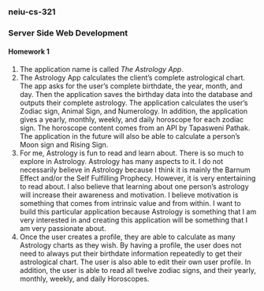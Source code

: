 <!DOCTYPE html>
<html>
  <head>
    <meta charset="UTF-8">
  </head>
  <body>
    
  <h3>neiu-cs-321</h3>
  <h3>Server Side Web Development</h3> 

  <div id="homework1">
    <h4>Homework 1</h4>
    <ol>
      <!--Application Name: Pick a name for your server-side application!-->
      <li>The application name is called <i>The Astrology App</i>.</li>
      <!--Project Topic/Objective: In 5-10 sentences, describe the objective of your web application. What is it? What will it do? As you write this, remember that all code written for the homework and the project must be your own work and cannot have been developed for a previous course or project.-->
      <li>The Astrology App calculates the client’s complete astrological chart. The app asks for the user’s complete birthdate, the year, month, and day. Then the application saves the birthday data into the database and outputs their complete astrology. The application calculates the user’s Zodiac sign, Animal Sign, and Numerology. In addition, the application gives a yearly, monthly, weekly, and daily horoscope for each zodiac sign. The horoscope content comes from an API by Tapasweni Pathak.  The application in the future will also be able to calculate a person’s Moon sign and Rising Sign.</li>
      <!--Motivation: In 5-10 sentences, describe why this project topic is of interest to you. Aside from the fact that this project is a required component for the course, why do you want to build this particular application?-->
      <li>For me, Astrology is fun to read and learn about. There is so much to explore in Astrology. Astrology has many aspects to it. I do not necessarily believe in Astrology because I think it is mainly the Barnum Effect and/or the Self Fulfilling Prophecy. However, it is very entertaining to read about. I also believe that learning about one person’s astrology will increase their awareness and motivation. I believe motivation is something that comes from intrinsic value and from within. I want to build this particular application because Astrology is something that I am very interested in and creating this application will be something that I am very passionate about.</li>
      <!--Server-Side Components: What aspects of the application will be related to storing user information or data in a database?-->
      <li>Once the user creates a profile, they are able to calculate as many Astrology charts as they wish. By having a profile, the user does not need to always put their birthdate information repeatedly to get their astrological chart. The user is also able to edit their own user profile. In addition, the user is able to read all twelve zodiac signs, and their yearly, monthly, weekly, and daily Horoscopes.</li>
    </ol>
  </div>
  
  </body>
</html>
